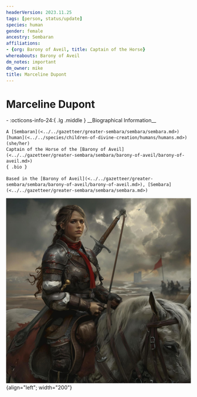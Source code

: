 ```yaml
---
headerVersion: 2023.11.25
tags: [person, status/update]
species: human
gender: female
ancestry: Sembaran
affiliations:
- {org: Barony of Aveil, title: Captain of the Horse}
whereabouts: Barony of Aveil
dm_notes: important
dm_owner: mike
title: Marceline Dupont
---
```

# Marceline Dupont
<div class="grid cards ext-narrow-margin ext-one-column" markdown>
- :octicons-info-24:{ .lg .middle } __Biographical Information__

    A [Sembaran](<../../gazetteer/greater-sembara/sembara/sembara.md>) [human](<../../species/children-of-divine-creation/humans/humans.md>) (she/her)  
    Captain of the Horse of the [Barony of Aveil](<../../gazetteer/greater-sembara/sembara/barony-of-aveil/barony-of-aveil.md>)  
    { .bio }

    Based in the [Barony of Aveil](<../../gazetteer/greater-sembara/sembara/barony-of-aveil/barony-of-aveil.md>), [Sembara](<../../gazetteer/greater-sembara/sembara/sembara.md>)
</div>


![Marceline Dupont](../../assets/marceline-dupont.jpg){align="left"; width="200"}
